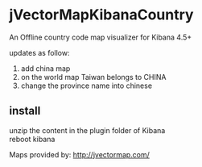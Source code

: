 # jVectorMapKibanaCountry <br>

An Offline country code map visualizer for Kibana 4.5+  <br>

updates as follow: <br>
1. add china map <br>
2. on the world map Taiwan belongs to CHINA <br>
3. change the province name into chinese <br>

## install <br>
unzip the content in the plugin folder of Kibana <br>
reboot kibana <br>

Maps provided by: http://jvectormap.com/ <br>
